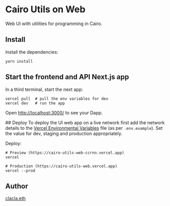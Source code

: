 # Cairo Utils on Web
Web UI with utilities for programming in Cairo.

## Install
Install the dependencies:
```
yarn install
```


## Start the frontend and API Next.js app
In a third terminal, start the next app:
```
vercel pull  # pull the env variables for dev
vercel dev   # run the app
```

Open [http://localhost:3000/](http://localhost:3000/) to see your Dapp. 


## Deploy
To deploy the UI web app on a live network first add the network details to the [Vercel Environmental Variables](https://vercel.com/ccrnn/cairo-utils-web/settings/environment-variables) file (as per `.env.example`). Set the value for dev, staging and production appropriately.

Deploy:
```
# Preview (https://cairo-utils-web-ccrnn.vercel.app)
vercel

# Production (https://cairo-utils-web.vercel.app)
vercel --prod
```


## Author
[clacla.eth](mailto:claclaeth@icloud.com)
